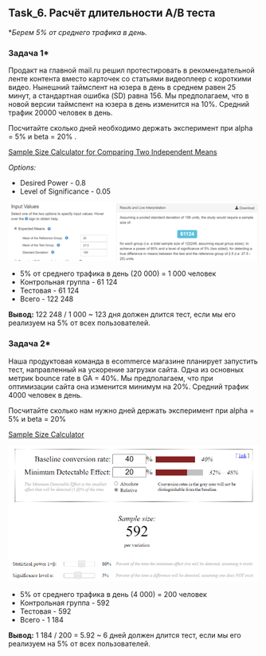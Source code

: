## Task_6. Расчёт длительности А/B теста

**Берем 5% от среднего трафика в день.* 

### Задача 1*
Продакт на главной mail.ru решил протестировать в рекомендательной ленте контента вместо карточек со статьями видеоплеер с короткими видео. Нынешний таймспент на юзера в день в среднем равен 25 минут, а стандартная ошибка (SD) равна 156. Мы предполагаем, что в новой версии таймспент на юзера в день изменится на 10%. Средний трафик 20000 человек в день.<p>
Посчитайте сколько дней необходимо держать эксперимент при alpha = 5% и beta = 20% .

[Sample Size Calculator for Comparing Two Independent Means](https://statulator.com/SampleSize/ss2M.html)


*Options:*
* Desired Power - 0.8
* Level of Significance - 0.05

![](./images/6.1.png)

* 5% от среднего трафика в день (20 000) = 1 000 человек
* Контрольная группа - 61 124
* Тестовая - 61 124
* Всего - 122 248

__Вывод:__ 122 248 / 1 000 ~ 123 дня должен длится тест, если мы его реализуем на 5% от всех пользователей.

### Задача 2*
Наша продуктовая команда в ecommerce магазине планирует запустить тест, направленный на ускорение загрузки сайта. Одна из основных метрик bounce rate в GA = 40%. Мы предполагаем, что при оптимизации сайта она изменится минимум на 20%. Средний трафик 4000 человек в день.<p>
Посчитайте сколько нам нужно дней держать эксперимент при alpha = 5% и beta = 20%

[Sample Size Calculator](https://www.evanmiller.org/ab-testing/sample-size.html)

![](./images/6.2.png)

* 5% от среднего трафика в день (4 000) = 200 человек
* Контрольная группа - 592
* Тестовая - 592
* Всего - 1 184

__Вывод:__ 1 184 / 200 = 5.92 ~ 6 дней должен длится тест, если мы его реализуем на 5% от всех пользователей.
